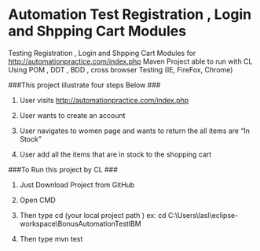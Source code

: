# Automation Test Registration , Login and Shpping Cart Modules
Testing Registration , Login and Shpping Cart Modules for http://automationpractice.com/index.php
Maven Project able to run with CL Using POM , DDT , BDD , cross browser Testing (IE, FireFox, Chrome)

###This project illustrate four steps Below ###

1. User visits http://automationpractice.com/index.php
 
2. User wants to create an account

3. User navigates to women page and wants to return the all items are “In Stock”

4. User add all the items that are in stock to the shopping cart 

###To Run this project by CL ###

1. Just Download Project from GitHub

2. Open CMD

3. Then type cd (your local project path ) ex: cd C:\Users\lasl\eclipse-workspace\BonusAutomationTestIBM

4. Then type mvn test
